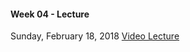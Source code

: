 #### Week 04 - Lecture
Sunday, February 18, 2018 [Video Lecture](http://cydneymikel.com/CS4220/zoom_week4.mp4)
